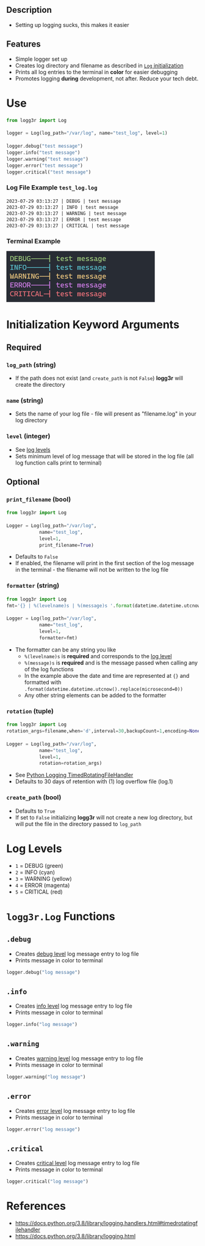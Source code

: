## Description
* Setting up logging sucks, this makes it easier

## Features
* Simple logger set up
* Creates log directory and filename as described in [`Log` initialization](#use)
* Prints all log entries to the terminal in **color** for easier debugging
* Promotes logging **during** development, not after. Reduce your tech debt.

# Use
```python
from logg3r import Log

logger = Log(log_path="/var/log", name="test_log", level=1)				

logger.debug("test message")
logger.info("test message")
logger.warning("test message")
logger.error("test message")
logger.critical("test message")
```
### Log File Example `test_log.log`
```
2023-07-29 03:13:27 | DEBUG | test message
2023-07-29 03:13:27 | INFO | test message
2023-07-29 03:13:27 | WARNING | test message
2023-07-29 03:13:27 | ERROR | test message
2023-07-29 03:13:27 | CRITICAL | test message
```

### Terminal Example
![](./assets/messages.PNG)


# Initialization Keyword Arguments
## Required
### `log_path` (string)
* If the path does not exist (and `create_path` is not `False`) **logg3r** will create the directory

### `name` (string)
* Sets the name of your log file - file will present as "filename.log" in your log directory

### `level` (integer)
* See [log levels](#log-levels)
* Sets minimum level of log message that will be stored in the log file (all log function calls print to terminal)

## Optional
### `print_filename` (bool)
```python
from logg3r import Log

Logger = Log(log_path="/var/log",
			name="test_log",
			level=1,
			print_filename=True)
```
* Defaults to `False`
* If enabled, the filename will print in the first section of the log message in the terminal - the filename will not be written to the log file

### `formatter` (string)
```python
from logg3r import Log
fmt='{} | %(levelname)s | %(message)s '.format(datetime.datetime.utcnow().replace(microsecond=0))

Logger = Log(log_path="/var/log",
			name="test_log",
			level=1,
			formatter=fmt)
```
* The formatter can be any string you like
  * `%(levelname)s` is **required** and corresponds to the [log level](#log-levels)
  * `%(message)s` is **required** and is the message passed when calling any of the log functions
  * In the example above the date and time are represented at `{}` and formatted with `.format(datetime.datetime.utcnow().replace(microsecond=0))`
  * Any other string elements can be added to the formatter

### `rotation` (tuple)
```python
from logg3r import Log
rotation_args=filename,when='d',interval=30,backupCount=1,encoding=None,delay=False,utc=True,atTime=datetime.time(4, 0, 0)

Logger = Log(log_path="/var/log",
			name="test_log",
			level=1,
			rotation=rotation_args)
```
* See [Python Logging TimedRotatingFileHandler](https://docs.python.org/3.8/library/logging.handlers.html#timedrotatingfilehandler)
* Defaults to 30 days of retention with (1) log overflow file (log.1)

### `create_path` (bool)
* Defaults to `True`
* If set to `False` initializing **logg3r** will not create a new log directory, but will put the file in the directory passed to `log_path`

# Log Levels
* `1` = DEBUG (green)
* `2` = INFO (cyan)
* `3` = WARNING (yellow)
* `4` = ERROR (magenta)
* `5` = CRITICAL (red)

# `logg3r.Log` Functions
## `.debug`
* Creates [debug level](#log-levels) log message entry to log file
* Prints message in color to terminal
```python
logger.debug("log message")
```
## `.info`
* Creates [info level](#log-levels) log message entry to log file
* Prints message in color to terminal
```python
logger.info("log message")
```

## `.warning`
* Creates [warning level](#log-levels) log message entry to log file
* Prints message in color to terminal
```python
logger.warning("log message")
```

## `.error`
* Creates [error level](#log-levels) log message entry to log file
* Prints message in color to terminal
```python
logger.error("log message")
```

## `.critical`
* Creates [critical level](#log-levels) log message entry to log file
* Prints message in color to terminal
```python
logger.critical("log message")
```

# References
* https://docs.python.org/3.8/library/logging.handlers.html#timedrotatingfilehandler
* https://docs.python.org/3.8/library/logging.html